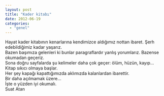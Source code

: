 ```yaml
---
layout: post
title: "Kader kitabı"
date: 2012-06-19
categories: 
  - "genel"
---
```


Hayat kader kitabının kenarlarına kendimizce aldığımız nottan ibaret. Şerh edebildiğimiz kadar yaşarız.  
Bazen başımıza gelenleri ki bunlar paragraflardır yanlış yorumlarız. Bazense okumadan geçeriz.  
Sona doğru sayfalarda şu kelimeler daha çok geçer: ölüm, hüzün, kayıp…  
Kitap sıkıcı olmaya başlar.  
Her şey kapağı kapattığımızda aklımızda kalanlardan ibarettir.  
Bir daha açılmamak üzere…  
İşte o yüzden iyi okumalı.  
Suat Atan
